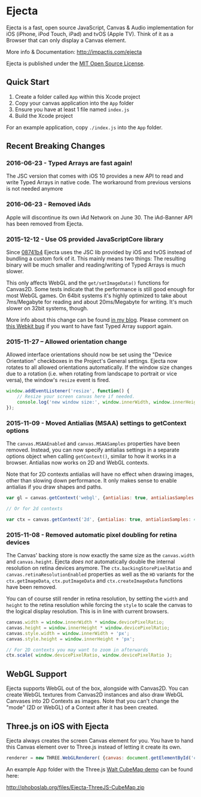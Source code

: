 # Ejecta

Ejecta is a fast, open source JavaScript, Canvas & Audio implementation for iOS (iPhone, iPod Touch, iPad) and tvOS (Apple TV). Think of it as a Browser that can only display a Canvas element.

More info & Documentation: http://impactjs.com/ejecta

Ejecta is published under the [MIT Open Source License](http://opensource.org/licenses/mit-license.php).


## Quick Start

1. Create a folder called `App` within this Xcode project
2. Copy your canvas application into the `App` folder
3. Ensure you have at least 1 file named `index.js`
4. Build the Xcode project

For an example application, copy `./index.js` into the `App` folder.

## Recent Breaking Changes

### 2016-06-23 - Typed Arrays are fast again!

The JSC version that comes with iOS 10 provides a new API to read and write Typed Arrays in native code. The workaround from previous versions is not needed anymore

### 2016-06-23 - Removed iAds

Apple will discontinue its own iAd Network on June 30. The iAd-Banner API has been removed from Ejecta.

### 2015-12-12 - Use OS provided JavaScriptCore library 

Since [08741b4](https://github.com/phoboslab/Ejecta/commit/08741b4489ff945b117ebee0333c7eb7a6177c2e) Ejecta uses the JSC lib provided by iOS and tvOS instead of bundling a custom fork of it. This mainly means two things: The resulting binary will be much smaller and reading/writing of Typed Arrays is much slower.

This only affects WebGL and the `get/setImageData()` functions for Canvas2D. Some tests indicate that the performance is still good enough for most WebGL games. On 64bit systems it's highly optimized to take about 7ms/Megabyte for reading and about 20ms/Megabyte for writing. It's much slower on 32bit systems, though.

More info about this change can be found [in my blog](http://phoboslab.org/log/2015/11/the-absolute-worst-way-to-read-typed-array-data-with-javascriptcore). Please comment on [this Webkit bug](https://bugs.webkit.org/show_bug.cgi?id=120112) if you want to have fast Typed Array support again.

### 2015-11-27 – Allowed orientation change

Allowed interface orientations should now be set using the "Device Orientation" checkboxes in the Project's General settings. Ejecta now rotates to all allowed orientations automatically. If the window size changes due to a rotation (i.e. when rotating from landscape to portrait or vice versa), the window's `resize` event is fired.

```javascript
window.addEventListener('resize', function() {
	// Resize your screen canvas here if needed.
	console.log('new window size:', window.innerWidth, window.innerHeight);
});
```

### 2015-11-09 - Moved Antialias (MSAA) settings to getContext options

The `canvas.MSAAEnabled` and `canvas.MSAASamples` properties have been removed. Instead, you can now specify antialias settings in a separate options object when calling `getContext()`, similar to how it works in a browser. Antialias now works on 2D and WebGL contexts.

Note that for 2D contexts antialias will have no effect when drawing images, other than slowing down performance. It only makes sense to enable antialias if you draw shapes and paths.

```javascript
var gl = canvas.getContext('webgl', {antialias: true, antialiasSamples: 4});

// Or for 2d contexts

var ctx = canvas.getContext('2d', {antialias: true, antialiasSamples: 4});
```

### 2015-11-08 - Removed automatic pixel doubling for retina devices

The Canvas' backing store is now exactly the same size as the `canvas.width` and `canvas.height`. Ejecta *does not* automatically double the internal resolution on retina devices anymore. The `ctx.backingStorePixelRatio` and `canvas.retinaResolutionEnabled` properties as well as the `HD` variants for the `ctx.getImageData`, `ctx.putImageData` and `ctx.createImageData` functions have been removed.

You can of course still render in retina resolution, by setting the `width` and `height` to the retina resolution while forcing the `style` to scale the canvas to the logical display resolution. This is in line with current browsers.

 ```javascript
canvas.width = window.innerWidth * window.devicePixelRatio;
canvas.height = window.innerHeight * window.devicePixelRatio;
canvas.style.width = window.innerWidth + 'px';
canvas.style.height = window.innerHeight + 'px';

// For 2D contexts you may want to zoom in afterwards
ctx.scale( window.devicePixelRatio, window.devicePixelRatio );
```


## WebGL Support

Ejecta supports WebGL out of the box, alongside with Canvas2D. You can create WebGL textures from Canvas2D instances and also draw WebGL Canvases into 2D Contexts as images. Note that you can't change the "mode" (2D or WebGL) of a Context after it has been created.


## Three.js on iOS with Ejecta 

Ejecta always creates the screen Canvas element for you. You have to hand this Canvas element over to Three.js instead of letting it create its own.

```javascript
renderer = new THREE.WebGLRenderer( {canvas: document.getElementById('canvas')} );
```

An example App folder with the Three.js [Walt CubeMap demo](http://mrdoob.github.com/three.js/examples/webgl_materials_cubemap.html) can be found here:

http://phoboslab.org/files/Ejecta-ThreeJS-CubeMap.zip
